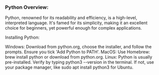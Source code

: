 ### Python Overview:

Python, renowned for its readability and efficiency, is a high-level, interpreted language. It's famed for its simplicity, making it an excellent choice for beginners, yet powerful enough for complex applications.

Installing Python:

Windows: Download from python.org, choose the installer, and follow the prompts. Ensure you tick 'Add Python to PATH'.
MacOS: Use Homebrew: brew install python or download from python.org.
Linux: Python is usually pre-installed. Verify by typing python3 --version in the terminal. If not, use your package manager, like sudo apt install python3 for Ubuntu.
